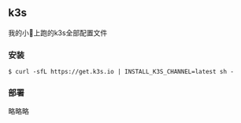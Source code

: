 ## k3s

我的小🐤上跑的k3s全部配置文件

### 安装

```shell
$ curl -sfL https://get.k3s.io | INSTALL_K3S_CHANNEL=latest sh -
```

### 部署

略略略
